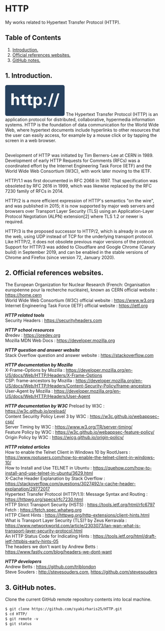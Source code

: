 # HTTP
My works related to Hypertext Transfer Protocol (HTTP).

## Table of Contents
1. [Introduction.](#introduction)
2. [Official references websites.](#references)
3. [GitHub notes.](#github)

<a name="introduction"></a>
## 1. Introduction.
<img src="http.png" height="100"> 
The Hypertext Transfer Protocol (HTTP) is an application protocol for distributed, collaborative, hypermedia information systems. HTTP is the foundation of data communication for the World Wide Web, where hypertext documents include hyperlinks to other resources that the user can easily access, for example by a mouse click or by tapping the screen in a web browser.<br /><br />

Development of HTTP was initiated by Tim Berners-Lee at CERN in 1989. Development of early HTTP Requests for Comments (RFCs) was a coordinated effort by the Internet Engineering Task Force (IETF) and the World Wide Web Consortium (W3C), with work later moving to the IETF.

HTTP/1.1 was first documented in RFC 2068 in 1997. That specification was obsoleted by RFC 2616 in 1999, which was likewise replaced by the RFC 7230 family of RFCs in 2014.

HTTP/2 is a more efficient expression of HTTP's semantics "on the wire", and was published in 2015; it is now supported by major web servers and browsers over Transport Layer Security (TLS) using an Application-Layer Protocol Negotiation (ALPN) extension[2] where TLS 1.2 or newer is required.

HTTP/3 is the proposed successor to HTTP/2, which is already in use on the web, using UDP instead of TCP for the underlying transport protocol. Like HTTP/2, it does not obsolete previous major versions of the protocol. Support for HTTP/3 was added to Cloudflare and Google Chrome (Canary build) in September 2019, and can be enabled in the stable versions of Chrome and Firefox (since version 72, January 2020).

<a name="references"></a>
## 2. Official references websites. <br />
The European Organization for Nuclear Research (French: Organisation européenne pour la recherche nucléaire), known as CERN official website : https://home.cern <br />
World Wide Web Consortium (W3C) official website : https://www.w3.org <br />
Internet Engineering Task Force (IETF) official website : https://ietf.org <br />

**_HTTP related tools_** <br />
Security Headers : https://securityheaders.com <br />

**_HTTP school resources_** <br />
Øredev : https://oredev.org <br />
Mozilla MDN Web Docs : https://developer.mozilla.org <br />

**_HTTP question and answer website_** <br />
Stack Overflow question and answer website : https://stackoverflow.com <br />

**_HTTP documentation by Mozilla_** <br />
X-Frame-Options by Mozilla : https://developer.mozilla.org/en-US/docs/Web/HTTP/Headers/X-Frame-Options <br />
CSP: frame-ancestors by Mozilla : https://developer.mozilla.org/en-US/docs/Web/HTTP/Headers/Content-Security-Policy/frame-ancestors <br />
User-Agent by Mozilla : https://developer.mozilla.org/en-US/docs/Web/HTTP/Headers/User-Agent <br />

**_HTTP documentation by W3C_**
Preload by W3C : https://w3c.github.io/preload/ <br />
Content Security Policy Level 3 by W3C : https://w3c.github.io/webappsec-csp/ <br />
Server Timing by W3C : https://www.w3.org/TR/server-timing/ <br />
Feature Policy by W3C : https://w3c.github.io/webappsec-feature-policy/ <br />
Origin Policy by W3C : https://wicg.github.io/origin-policy/ <br />

**_HTTP related articles_** <br />
How to enable the Telnet Client in Windows 10 by RootUsers : https://www.rootusers.com/how-to-enable-the-telnet-client-in-windows-10/ <br />
How to Install and Use TELNET in Ubuntu : https://quehow.com/how-to-install-and-use-telnet-in-ubuntu/3629.html <br />
X-Cache Header Explanation by Stack Overflow : https://stackoverflow.com/questions/3027492/x-cache-header-explanation/29772017 <br />
Hypertext Transfer Protocol (HTTP/1.1): Message Syntax and Routing : https://httpwg.org/specs/rfc7230.html <br />
HTTP Strict Transport Security (HSTS) : https://tools.ietf.org/html/rfc6797 <br />
Fetch : https://fetch.spec.whatwg.org <br />
HTTP Client Hints : https://httpwg.org/http-extensions/client-hints.html <br />
What is Transport Layer Security (TLS)? by Zeus Kerravala : https://www.networkworld.com/article/2303073/lan-wan-what-is-transport-layer-security-protocol.html <br />
An HTTP Status Code for Indicating Hints : https://tools.ietf.org/html/draft-ietf-httpbis-early-hints-05 <br />
The headers we don't want by Andrew Betts : https://www.fastly.com/blog/headers-we-dont-want <br />

**_HTTP developers_** <br />
Andrew Betts : https://github.com/triblondon <br />
Steve Souders : http://stevesouders.com, https://github.com/stevesouders <br />

<a name="github"></a>
## 3. GitHub notes.
Clone the current GitHub remote repository contents into local machine.
```
$ git clone https://github.com/syakirharis25/HTTP.git
$ cd HTTP/
$ git remote -v
$ git status
